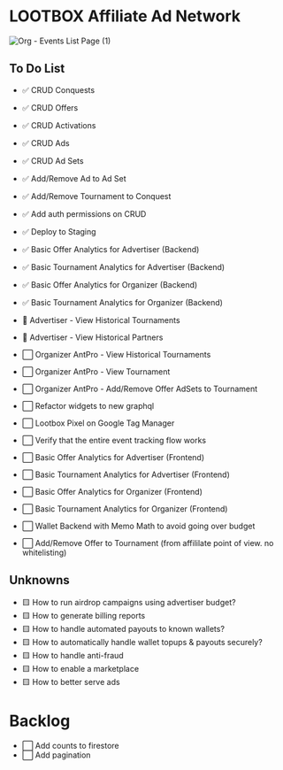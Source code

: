 # LOOTBOX Affiliate Ad Network

![Org - Events List Page (1)](https://user-images.githubusercontent.com/96885027/190831532-a9b71ba4-0dcf-4df0-821e-14a78a5c4a30.png)

## To Do List

- ✅ CRUD Conquests
- ✅ CRUD Offers
- ✅ CRUD Activations
- ✅ CRUD Ads
- ✅ CRUD Ad Sets
- ✅ Add/Remove Ad to Ad Set
- ✅ Add/Remove Tournament to Conquest
- ✅ Add auth permissions on CRUD
- ✅ Deploy to Staging
- ✅ Basic Offer Analytics for Advertiser (Backend)
- ✅ Basic Tournament Analytics for Advertiser (Backend)
- ✅ Basic Offer Analytics for Organizer (Backend)
- ✅ Basic Tournament Analytics for Organizer (Backend)

- 🔵 Advertiser - View Historical Tournaments
- 🔵 Advertiser - View Historical Partners

- ⬜️ Organizer AntPro - View Historical Tournaments
- ⬜️ Organizer AntPro - View Tournament
- ⬜️ Organizer AntPro - Add/Remove Offer AdSets to Tournament

- ⬜️ Refactor widgets to new graphql

- ⬜️ Lootbox Pixel on Google Tag Manager
- ⬜️ Verify that the entire event tracking flow works

<!-- Display Analytics -->

- ⬜️ Basic Offer Analytics for Advertiser (Frontend)
- ⬜️ Basic Tournament Analytics for Advertiser (Frontend)
- ⬜️ Basic Offer Analytics for Organizer (Frontend)
- ⬜️ Basic Tournament Analytics for Organizer (Frontend)

- ⬜️ Wallet Backend with Memo Math to avoid going over budget
- ⬜️ Add/Remove Offer to Tournament (from affililate point of view. no whitelisting)

## Unknowns

- 🟨 How to run airdrop campaigns using advertiser budget?
- 🟨 How to generate billing reports
- 🟨 How to handle automated payouts to known wallets?
- 🟨 How to automatically handle wallet topups & payouts securely?
- 🟨 How to handle anti-fraud
- 🟨 How to enable a marketplace
- 🟨 How to better serve ads

# Backlog

- ⬜️ Add counts to firestore
- ⬜️ Add pagination
